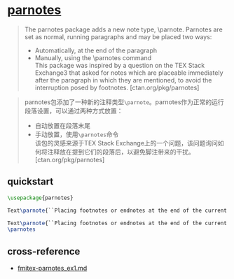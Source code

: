 # [parnotes](https://www.ctan.org/pkg/parnotes)

> The parnotes package adds a new note type, \parnote. Parnotes are set as normal, running paragraphs and may be placed two ways:  
> - Automatically, at the end of the paragraph  
> - Manually, using the \parnotes command  
> This package was inspired by a question on the TEX Stack Exchange3 that asked for notes which are placeable immediately after the paragraph in which they are mentioned, to avoid the interruption posed by footnotes. [ctan.org/pkg/parnotes]

> parnotes包添加了一种新的注释类型`\parnote`。parnotes作为正常的运行段落设置，可以通过两种方式放置：  
> - 自动放置在段落末尾  
> - 手动放置，使用`\parnotes`命令  
> 该包的灵感来源于TEX Stack Exchange上的一个问题，该问题询问如何将注释放在提到它们的段落后，以避免脚注带来的干扰。 [ctan.org/pkg/parnotes]

## quickstart

```tex
\usepackage{parnotes}
```

```tex
Text\parnote{``Placing footnotes or endnotes at the end of the current paragraph''} \\

Text\parnote{``Placing footnotes or endnotes at the end of the current paragraph''}
\parnotes
```

## cross-reference

- [fmitex-parnotes_ex1.md](/lib/latex/_example/fmitex-parnotes_ex1.md)
